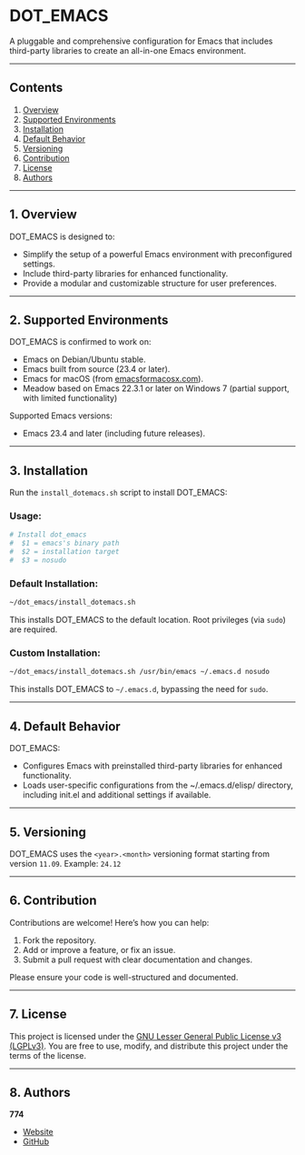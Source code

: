 # DOT\_EMACS

A pluggable and comprehensive configuration for Emacs that includes third-party libraries to create an all-in-one Emacs environment.

---

## Contents

1. [Overview](#1-overview)
2. [Supported Environments](#2-supported-environments)
3. [Installation](#3-installation)
4. [Default Behavior](#4-default-behavior)
5. [Versioning](#5-versioning)
6. [Contribution](#6-contribution)
7. [License](#7-license)
8. [Authors](#8-authors)

---

## 1. Overview

DOT\_EMACS is designed to:

- Simplify the setup of a powerful Emacs environment with preconfigured settings.
- Include third-party libraries for enhanced functionality.
- Provide a modular and customizable structure for user preferences.

---

## 2. Supported Environments

DOT_EMACS is confirmed to work on:

- Emacs on Debian/Ubuntu stable.
- Emacs built from source (23.4 or later).
- Emacs for macOS (from [emacsformacosx.com](http://emacsformacosx.com/)).
- Meadow based on Emacs 22.3.1 or later on Windows 7 (partial support, with limited functionality)

Supported Emacs versions:
- Emacs 23.4 and later (including future releases).

---

## 3. Installation

Run the `install_dotemacs.sh` script to install DOT\_EMACS:

### Usage:

```bash
# Install dot_emacs
#  $1 = emacs's binary path
#  $2 = installation target
#  $3 = nosudo
```

### Default Installation:

```bash
~/dot_emacs/install_dotemacs.sh
```

This installs DOT\_EMACS to the default location. Root privileges (via `sudo`) are required.

### Custom Installation:

```bash
~/dot_emacs/install_dotemacs.sh /usr/bin/emacs ~/.emacs.d nosudo
```

This installs DOT\_EMACS to `~/.emacs.d`, bypassing the need for `sudo`.

---

## 4. Default Behavior

DOT\_EMACS:

- Configures Emacs with preinstalled third-party libraries for enhanced functionality.
- Loads user-specific configurations from the ~/.emacs.d/elisp/ directory, including init.el and additional settings if available.

---

## 5. Versioning

DOT\_EMACS uses the `<year>.<month>` versioning format starting from version `11.09`.
Example: `24.12`

---

## 6. Contribution

Contributions are welcome! Here’s how you can help:

1. Fork the repository.
2. Add or improve a feature, or fix an issue.
3. Submit a pull request with clear documentation and changes.

Please ensure your code is well-structured and documented.

---

## 7. License

This project is licensed under the [GNU Lesser General Public License v3 (LGPLv3)](https://www.gnu.org/licenses/lgpl-3.0.html).
You are free to use, modify, and distribute this project under the terms of the license.

---

## 8. Authors

**774**

- [Website](http://id774.net)
- [GitHub](http://github.com/id774)
